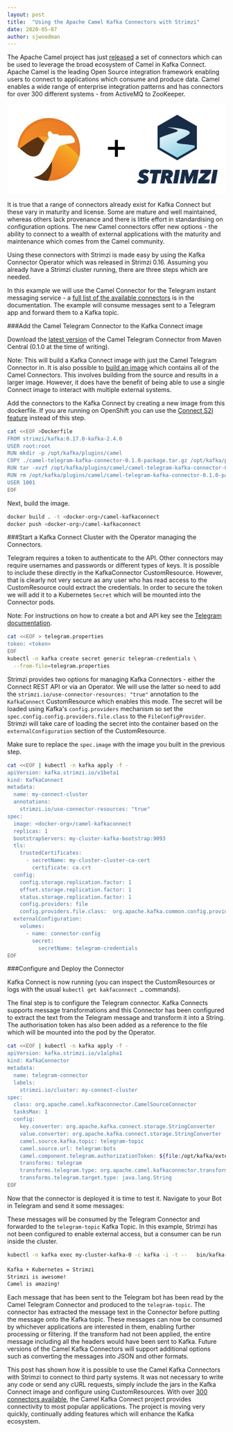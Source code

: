 ```yaml
---
layout: post
title:  "Using the Apache Camel Kafka Connectors with Strimzi"
date: 2020-05-07
author: sjwoodman
---
```


The Apache Camel project has just [released](https://camel.apache.org/blog/Camel-Kafka-connector-release-0.1.0/) a set of connectors which can be used to leverage the broad ecosystem of Camel in Kafka Connect. 
Apache Camel is the leading Open Source integration framework enabling users to connect to applications which consume and produce data. 
Camel enables a wide range of enterprise integration patterns and has connectors for over 300 different systems - from ActiveMQ to ZooKeeper.  

![Camel and Strimzi](/assets/images/posts/2020-05-07-CamelandStrimziLogos.png)

<!--more-->

It is true that a range of connectors already exist for Kafka Connect but these vary in maturity and license. 
Some are mature and well maintained, whereas others lack provenance and there is little effort in standardising on configuration options. 
The new Camel connectors offer new options - the ability to connect to a wealth of external applications with the maturity and maintenance which comes from the Camel community. 

Using these connectors with Strimzi is made easy by using the Kafka Connector Operator which was released in Strimzi 0.16. 
Assuming you already have a Strimzi cluster running, there are three steps which are needed. 

In this example we will use the Camel Connector for the Telegram instant messaging service - a [full list of the available connectors](https://camel.apache.org/camel-kafka-connector/latest/connectors.html) is in the documentation. 
The example will consume messages sent to a Telegram app and forward them to a Kafka topic. 

###Add the Camel Telegram Connector to the Kafka Connect image

Download the [latest version](https://repo1.maven.org/maven2/org/apache/camel/kafkaconnector/camel-telegram-kafka-connector/0.1.0/camel-telegram-kafka-connector-0.1.0-package.tar.gz) of the Camel Telegram Connector from Maven Central (0.1.0 at the time of writing).

Note: This will build a Kafka Connect image with just the Camel Telegram Connector in. It is also possible to [build an image](https://camel.apache.org/camel-kafka-connector/latest/try-it-out-on-openshift-with-strimzi.html) which contains all of the Camel Connectors. This involves building from the source and results in a larger image. However, it does have the benefit of being able to use a single Connect image to interact with multiple external systems.

Add the connectors to the Kafka Connect by creating a new image from this dockerfile. If you are running on OpenShift you can use the [Connect S2I feature](https://camel.apache.org/camel-kafka-connector/latest/try-it-out-on-openshift-with-strimzi.html) instead of this step.

```bash
cat <<EOF >Dockerfile
FROM strimzi/kafka:0.17.0-kafka-2.4.0
USER root:root
RUN mkdir -p /opt/kafka/plugins/camel
COPY ./camel-telegram-kafka-connector-0.1.0-package.tar.gz /opt/kafka/plugins/camel/
RUN tar -xvzf /opt/kafka/plugins/camel/camel-telegram-kafka-connector-0.1.0-package.tar.gz --directory /opt/kafka/plugins/camel
RUN rm /opt/kafka/plugins/camel/camel-telegram-kafka-connector-0.1.0-package.tar.gz
USER 1001
EOF
```

Next, build the image. 

```bash
docker build . -t <docker-org>/camel-kafkaconnect
docker push <docker-org>/camel-kafkaconnect
```

###Start a Kafka Connect Cluster with the Operator managing the Connectors. 

Telegram requires a token to authenticate to the API. 
Other connectors may require usernames and passwords or different types of keys. 
It is possible to include these directly in the KafkaConnector CustomResource. 
However, that is clearly not very secure as any user who has read access to the CustomResource could extract the credentials. 
In order to secure the token we will add it to a Kubernetes `Secret` which will be mounted into the Connector pods. 

Note: For instructions on how to create a bot and API key see the [Telegram documentation](https://core.telegram.org/bots).

```bash
cat <<EOF > telegram.properties
token: <token>
EOF
kubectl -n kafka create secret generic telegram-credentials \
  --from-file=telegram.properties
```

Strimzi provides two options for managing Kafka Connectors - either the Connect REST API or via an Operator. 
We will use the latter so need to add the `strimzi.io/use-connector-resources: "true"` annotation to the `KafkaConnect` CustomResource which enables this mode. 
The secret will be loaded using Kafka's `config.providers` mechanism so set the `spec.config.config.providers.file.class` to the `FileConfigProvider`. 
Strimzi will take care of loading the secret into the container based on the `externalConfiguration` section of the CustomResource.

Make sure to replace the `spec.image` with the image you built in the previous step.

```bash
cat <<EOF | kubectl -n kafka apply -f -
apiVersion: kafka.strimzi.io/v1beta1
kind: KafkaConnect
metadata:
  name: my-connect-cluster
  annotations:
    strimzi.io/use-connector-resources: "true"
spec:
  image: <docker-org>/camel-kafkaconnect
  replicas: 1
  bootstrapServers: my-cluster-kafka-bootstrap:9093
  tls:
    trustedCertificates:
      - secretName: my-cluster-cluster-ca-cert
        certificate: ca.crt
  config:
    config.storage.replication.factor: 1
    offset.storage.replication.factor: 1
    status.storage.replication.factor: 1
    config.providers: file
    config.providers.file.class:  org.apache.kafka.common.config.provider.FileConfigProvider
  externalConfiguration:
    volumes:
      - name: connector-config
        secret:
          secretName: telegram-credentials
EOF
```

###Configure and Deploy the Connector

Kafka Connect is now running (you can inspect the CustomResources or logs with the usual `kubectl get kakfaconnect …` commands).

The final step is to configure the Telegram connector. 
Kafka Connects supports message transformations and this Connector has been configured to extract the text from the Telegram message and transform it into a String. 
The authorisation token has also been added as a reference to the file which will be mounted into the pod by the Operator.


```bash
cat <<EOF | kubectl -n kafka apply -f - 
apiVersion: kafka.strimzi.io/v1alpha1
kind: KafkaConnector
metadata:
  name: telegram-connector
  labels:
    strimzi.io/cluster: my-connect-cluster
spec:
  class: org.apache.camel.kafkaconnector.CamelSourceConnector
  tasksMax: 1
  config:
    key.converter: org.apache.kafka.connect.storage.StringConverter
    value.converter: org.apache.kafka.connect.storage.StringConverter
    camel.source.kafka.topic: telegram-topic
    camel.source.url: telegram:bots
    camel.component.telegram.authorizationToken: ${file:/opt/kafka/external-configuration/connector-config/telegram.properties:token}
    transforms: telegram
    transforms.telegram.type: org.apache.camel.kafkaconnector.transforms.CamelTypeConverterTransform$Value
    transforms.telegram.target.type: java.lang.String
EOF
```

Now that the connector is deployed it is time to test it. 
Navigate to your Bot in Telegram and send it some messages:

These messages will be consumed by the Telegram Connector and forwarded to the `telegram-topic` Kafka Topic. In this example, Strimzi has not been configured to enable external access, but a consumer can be run inside the cluster.

```bash
kubectl -n kafka exec my-cluster-kafka-0 -c kafka -i -t --   bin/kafka-console-consumer.sh     --bootstrap-server localhost:9092     --topic telegram-topic

Kafka + Kubernetes = Strimzi
Strimzi is awesome!
Camel is amazing!
```

Each message that has been sent to the Telegram bot has been read by the Camel Telegram Connector and produced to the `telegram-topic`. 
The connector has extracted the message text in the Connector before putting the message onto the Kafka topic. 
These messages can now be consumed by whichever applications are interested in them, enabling further processing or filtering. 
If the transform had not been applied, the entire message including all the headers would have been sent to Kafka. 
Future versions of the Camel Kafka Connectors will support additional options such as converting the messages into JSON and other formats.

This post has shown how it is possible to use the Camel Kafka Connectors with Strimzi to connect to third party systems. 
It was not necessary to write any code or send any cURL requests, simply include the jars in the Kafka Connect image and configure using CustomResources. 
With over [300 connectors available](https://camel.apache.org/camel-kafka-connector/latest/connectors.html), the Camel Kafka Connect project provides connectivity to most popular applications. 
The project is moving very quickly, continually adding features which will enhance the Kafka ecosystem.



 
